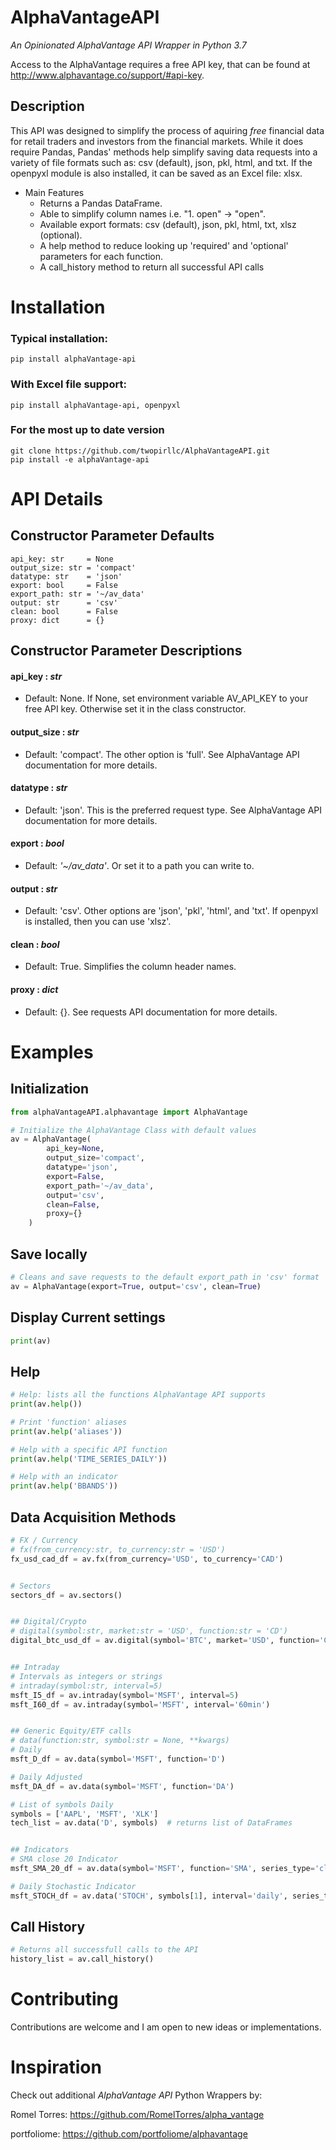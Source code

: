 # AlphaVantageAPI
*An Opinionated AlphaVantage API Wrapper in Python 3.7*

Access to the AlphaVantage requires a free API key, that can be found at http://www.alphavantage.co/support/#api-key.


## Description
This API was designed to simplify the process of aquiring *free* financial data for retail traders and investors from the financial markets.  While it does require Pandas, Pandas' methods help simplify saving data requests into a variety of file formats such as: csv (default), json, pkl, html, and txt.  If the openpyxl module is also installed, it can be saved as an Excel file: xlsx.

* Main Features
    * Returns a Pandas DataFrame.
    * Able to simplify column names i.e. "1. open" -> "open".
    * Available export formats: csv (default), json, pkl, html, txt, xlsz (optional).
    * A help method to reduce looking up 'required' and 'optional' parameters for each function.
    * A call_history method to return all successful API calls


# Installation
### Typical installation:
```shell
pip install alphaVantage-api
```

### With Excel file support:
```shell
pip install alphaVantage-api, openpyxl
```

### For the most up to date version
<!-- Source installation: -->
```shell
git clone https://github.com/twopirllc/AlphaVantageAPI.git
pip install -e alphaVantage-api
```

# API Details
## Constructor Parameter Defaults
    api_key: str     = None
    output_size: str = 'compact'
    datatype: str    = 'json'
    export: bool     = False
    export_path: str = '~/av_data'
    output: str      = 'csv'
    clean: bool      = False
    proxy: dict      = {}


## Constructor Parameter Descriptions

#### api_key : *str*
* Default: None.  If None, set environment variable AV_API_KEY to your free API key. Otherwise set it in the class constructor.
#### output_size : *str*
* Default: 'compact'. The other option is 'full'.  See AlphaVantage API documentation for more details.
#### datatype : *str*
* Default: 'json'. This is the preferred request type.  See AlphaVantage API documentation for more details.
#### export : *bool*
* Default: *'~/av_data'*.  Or set it to a path you can write to.
#### output : *str*
* Default: 'csv'.  Other options are 'json', 'pkl', 'html', and 'txt'.  If openpyxl is installed, then you can use 'xlsz'.
#### clean : *bool*
* Default: True. Simplifies the column header names.
#### proxy : *dict*
* Default: {}.  See requests API documentation for more details.


# Examples

## Initialization
```python
from alphaVantageAPI.alphavantage import AlphaVantage

# Initialize the AlphaVantage Class with default values
av = AlphaVantage(
        api_key=None,
        output_size='compact',
        datatype='json',
        export=False,
        export_path='~/av_data',
        output='csv',
        clean=False,
        proxy={}
    )
```

## Save locally
```python
# Cleans and save requests to the default export_path in 'csv' format
av = AlphaVantage(export=True, output='csv', clean=True)
```

## Display Current settings
```python
print(av)
```

## Help
```python
# Help: lists all the functions AlphaVantage API supports
print(av.help())

# Print 'function' aliases
print(av.help('aliases'))

# Help with a specific API function
print(av.help('TIME_SERIES_DAILY'))

# Help with an indicator
print(av.help('BBANDS'))
```


## Data Acquisition Methods
```python
# FX / Currency
# fx(from_currency:str, to_currency:str = 'USD')
fx_usd_cad_df = av.fx(from_currency='USD', to_currency='CAD')


# Sectors
sectors_df = av.sectors()


## Digital/Crypto
# digital(symbol:str, market:str = 'USD', function:str = 'CD')
digital_btc_usd_df = av.digital(symbol='BTC', market='USD', function='CD')


## Intraday
# Intervals as integers or strings
# intraday(symbol:str, interval=5)
msft_I5_df = av.intraday(symbol='MSFT', interval=5)
msft_I60_df = av.intraday(symbol='MSFT', interval='60min')


## Generic Equity/ETF calls
# data(function:str, symbol:str = None, **kwargs)
# Daily
msft_D_df = av.data(symbol='MSFT', function='D')

# Daily Adjusted
msft_DA_df = av.data(symbol='MSFT', function='DA')

# List of symbols Daily
symbols = ['AAPL', 'MSFT', 'XLK']
tech_list = av.data('D', symbols)  # returns list of DataFrames


## Indicators
# SMA close 20 Indicator
msft_SMA_20_df = av.data(symbol='MSFT', function='SMA', series_type='close', time_period=20)

# Daily Stochastic Indicator
msft_STOCH_df = av.data('STOCH', symbols[1], interval='daily', series_type='close')
```

## Call History
```python
# Returns all successfull calls to the API
history_list = av.call_history()
```

# Contributing
Contributions are welcome and I am open to new ideas or implementations.

# Inspiration
Check out additional *AlphaVantage API* Python Wrappers by:

Romel Torres: https://github.com/RomelTorres/alpha_vantage

portfoliome: https://github.com/portfoliome/alphavantage